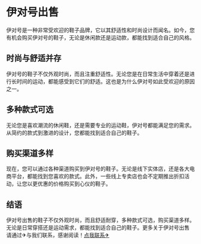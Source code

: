 # 伊对号出售

伊对号是一种非常受欢迎的鞋子品牌，它以其舒适性和时尚设计而闻名。如今，您有机会购买伊对号的鞋子，无论是休闲款还是运动款，都能找到适合自己的风格。

## 时尚与舒适并存

伊对号的鞋子不仅外观时尚，而且注重舒适性。无论您是在日常生活中穿着还是进行长时间的运动，都能感受到它们的舒适。这也是为什么伊对号如此受欢迎的原因之一。

## 多种款式可选

无论您是喜欢潮流的休闲鞋，还是需要专业的运动鞋，伊对号都能满足您的需求。从简约的款式到激进的设计，您都能找到适合自己的鞋子。

## 购买渠道多样

现在，您可以通过各种渠道购买到伊对号的鞋子。无论是线下实体店，还是各大电商平台，都能找到您喜欢的款式。此外，一些线上专卖店也会不定期推出折扣活动，让您以更优惠的价格购买到心仪的鞋子。

## 结语

伊对号出售的鞋子不仅外观时尚，而且舒适耐穿，多种款式可选，购买渠道多样。无论是日常穿搭还是运动需求，都能找到适合自己的鞋子。更多关于伊对号出售 请通过✈与我们联系，感谢阅读！[点我联系✈](https://web.k02.cc)